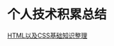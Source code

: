 # 个人技术积累总结
[HTML以及CSS基础知识整理](https://github.com/yangdiao/yangdiao.github.io/wiki/html-css%E5%9F%BA%E7%A1%80%E7%9F%A5%E8%AF%86%E6%95%B4%E7%90%86)
